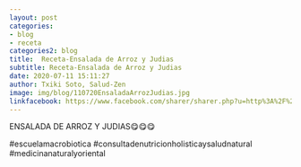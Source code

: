 ```yaml
---
layout: post
categories:
- blog
- receta
categories2: blog
title:  Receta-Ensalada de Arroz y Judias
subtitle: Receta-Ensalada de Arroz y Judias
date: 2020-07-11 15:11:27
author: Txiki Soto, Salud-Zen
image: img/blog/110720EnsaladaArrozJudias.jpg
linkfacebook: https://www.facebook.com/sharer/sharer.php?u=http%3A%2F%2Fwww.salud-zen.com%2Fblog%2Freceta%2F2020%2F07%2F11%2Freceta-ensalada-arroz-judias.html&amp;src=sdkpreparse
---
```

ENSALADA DE ARROZ Y JUDIAS😋😋😋

#escuelamacrobiotica
#consultadenutricionholisticaysaludnatural
#medicinanaturalyoriental
